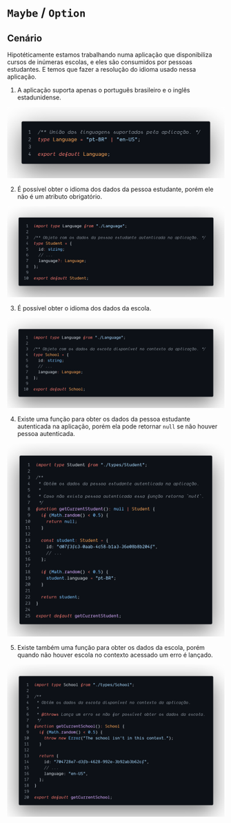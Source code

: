 # `Maybe` / `Option`

## Cenário

Hipotéticamente estamos trabalhando numa aplicação que disponibiliza cursos de inúmeras escolas, e eles são consumidos por pessoas estudantes. E temos que fazer a resolução do idioma usado nessa aplicação.

1. A aplicação suporta apenas o português brasileiro e o inglês estadunidense.

  ![](./images/Language.png)

2. É possível obter o idioma dos dados da pessoa estudante, porém ele não é um atributo obrigatório.

  ![](./images/Student.png)

3. É possível obter o idioma dos dados da escola.

  ![](./images/School.png)

4. Existe uma função para obter os dados da pessoa estudante autenticada na aplicação, porém ela pode retornar `null` se não houver pessoa autenticada.

  ![](./images/getCurrentStudent.png)

5. Existe também uma função para obter os dados da escola, porém quando não houver escola no contexto acessado um erro é lançado.

  ![](./images/getCurrentSchool.png)
